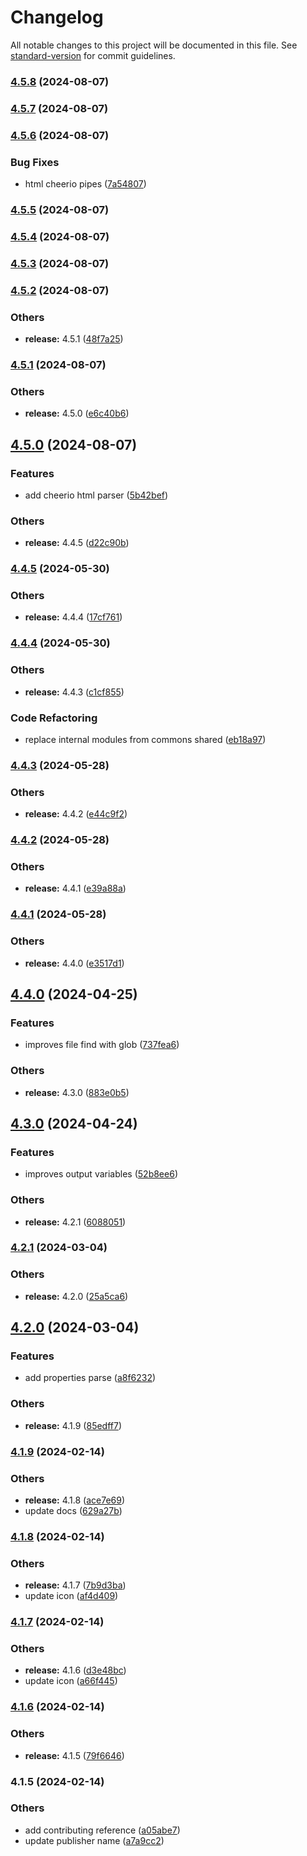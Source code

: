 # Changelog

All notable changes to this project will be documented in this file. See [standard-version](https://github.com/conventional-changelog/standard-version) for commit guidelines.

### [4.5.8](https://github.com/alelltech/azdo-not-only-yaml-parse/compare/v4.5.7...v4.5.8) (2024-08-07)

### [4.5.7](https://github.com/alelltech/azdo-not-only-yaml-parse/compare/v4.5.6...v4.5.7) (2024-08-07)

### [4.5.6](https://github.com/alelltech/azdo-not-only-yaml-parse/compare/v4.5.5...v4.5.6) (2024-08-07)


### Bug Fixes

* html cheerio pipes ([7a54807](https://github.com/alelltech/azdo-not-only-yaml-parse/commit/7a54807dfca6f2d0592233f91fd99ea14d7b7bab))

### [4.5.5](https://github.com/alelltech/azdo-not-only-yaml-parse/compare/v4.5.4...v4.5.5) (2024-08-07)

### [4.5.4](https://github.com/alelltech/azdo-not-only-yaml-parse/compare/v4.5.3...v4.5.4) (2024-08-07)

### [4.5.3](https://github.com/alelltech/azdo-not-only-yaml-parse/compare/v4.5.2...v4.5.3) (2024-08-07)

### [4.5.2](https://github.com/alelltech/azdo-not-only-yaml-parse/compare/v4.5.1...v4.5.2) (2024-08-07)


### Others

* **release:** 4.5.1 ([48f7a25](https://github.com/alelltech/azdo-not-only-yaml-parse/commit/48f7a25685a52df4752baba693180bb38213b235))

### [4.5.1](https://github.com/alelltech/azdo-not-only-yaml-parse/compare/v4.5.0...v4.5.1) (2024-08-07)


### Others

* **release:** 4.5.0 ([e6c40b6](https://github.com/alelltech/azdo-not-only-yaml-parse/commit/e6c40b6e394327e742cca01bcf6772b9f80d5532))

## [4.5.0](https://github.com/alelltech/azdo-not-only-yaml-parse/compare/v4.4.5...v4.5.0) (2024-08-07)


### Features

* add cheerio html parser ([5b42bef](https://github.com/alelltech/azdo-not-only-yaml-parse/commit/5b42befc2b368d697818c5ef1d3f0bcd77947656))


### Others

* **release:** 4.4.5 ([d22c90b](https://github.com/alelltech/azdo-not-only-yaml-parse/commit/d22c90bba4e97d979431bed7e2de587cecfb5d12))

### [4.4.5](https://github.com/alelltech/azdo-not-only-yaml-parse/compare/v4.4.4...v4.4.5) (2024-05-30)


### Others

* **release:** 4.4.4 ([17cf761](https://github.com/alelltech/azdo-not-only-yaml-parse/commit/17cf761164d22b53ccc5c650c18a4589d07356f7))

### [4.4.4](https://github.com/alelltech/azdo-not-only-yaml-parse/compare/v4.4.3...v4.4.4) (2024-05-30)


### Others

* **release:** 4.4.3 ([c1cf855](https://github.com/alelltech/azdo-not-only-yaml-parse/commit/c1cf855d98f1e127fd4f4b224a47b64101141d35))


### Code Refactoring

* replace internal modules from commons shared ([eb18a97](https://github.com/alelltech/azdo-not-only-yaml-parse/commit/eb18a97cde730adf90bd2974f694676345cef2e0))

### [4.4.3](https://github.com/alelltech/azdo-not-only-yaml-parse/compare/v4.4.2...v4.4.3) (2024-05-28)


### Others

* **release:** 4.4.2 ([e44c9f2](https://github.com/alelltech/azdo-not-only-yaml-parse/commit/e44c9f2c20923fb088f69f17ec10c7b7b7e0efd8))

### [4.4.2](https://github.com/alelltech/azdo-not-only-yaml-parse/compare/v4.4.1...v4.4.2) (2024-05-28)


### Others

* **release:** 4.4.1 ([e39a88a](https://github.com/alelltech/azdo-not-only-yaml-parse/commit/e39a88ac8e514d826d8906e332712b8884c05420))

### [4.4.1](https://github.com/alelltech/azdo-not-only-yaml-parse/compare/v4.4.0...v4.4.1) (2024-05-28)


### Others

* **release:** 4.4.0 ([e3517d1](https://github.com/alelltech/azdo-not-only-yaml-parse/commit/e3517d1bcc65f4318c417be107119b0212f5e860))

## [4.4.0](https://github.com/alelltech/azdo-not-only-yaml-parse/compare/v4.3.0...v4.4.0) (2024-04-25)


### Features

* improves file find with glob ([737fea6](https://github.com/alelltech/azdo-not-only-yaml-parse/commit/737fea602a5b17b944c92b7bcb64f60266a73bb2))


### Others

* **release:** 4.3.0 ([883e0b5](https://github.com/alelltech/azdo-not-only-yaml-parse/commit/883e0b5755d7cbba3ce6b03c03748648eb419b63))

## [4.3.0](https://github.com/alelltech/azdo-not-only-yaml-parse/compare/v4.2.1...v4.3.0) (2024-04-24)


### Features

* improves output variables ([52b8ee6](https://github.com/alelltech/azdo-not-only-yaml-parse/commit/52b8ee6b6c25b1cf6db3e9fe127f2a0c2c1da0d1))


### Others

* **release:** 4.2.1 ([6088051](https://github.com/alelltech/azdo-not-only-yaml-parse/commit/60880519d95648c646fff745596fb96817c4ba37))

### [4.2.1](https://github.com/alelltech/azdo-not-only-yaml-parse/compare/v4.2.0...v4.2.1) (2024-03-04)


### Others

* **release:** 4.2.0 ([25a5ca6](https://github.com/alelltech/azdo-not-only-yaml-parse/commit/25a5ca6d6d4d4f0641c2fbecb34a58384ee37421))

## [4.2.0](https://github.com/alelltech/azdo-not-only-yaml-parse/compare/v4.1.9...v4.2.0) (2024-03-04)


### Features

* add properties parse ([a8f6232](https://github.com/alelltech/azdo-not-only-yaml-parse/commit/a8f6232edc72353d4c93f845c70c1879f54e43bf))


### Others

* **release:** 4.1.9 ([85edff7](https://github.com/alelltech/azdo-not-only-yaml-parse/commit/85edff7ef23ccd76f5320e5e3a22f7dfda3ec537))

### [4.1.9](https://github.com/alelltech/azdo-not-only-yaml-parse/compare/v4.1.8...v4.1.9) (2024-02-14)


### Others

* **release:** 4.1.8 ([ace7e69](https://github.com/alelltech/azdo-not-only-yaml-parse/commit/ace7e696df8978bc965d9a785c768df1f21b27db))
* update docs ([629a27b](https://github.com/alelltech/azdo-not-only-yaml-parse/commit/629a27bef438ed7163de6c5062ab4c0a351cafd7))

### [4.1.8](https://github.com/alelltech/azdo-not-only-yaml-parse/compare/v4.1.7...v4.1.8) (2024-02-14)


### Others

* **release:** 4.1.7 ([7b9d3ba](https://github.com/alelltech/azdo-not-only-yaml-parse/commit/7b9d3ba9c5a0d5e4e67e30e0b1b7f0dc345318aa))
* update icon ([af4d409](https://github.com/alelltech/azdo-not-only-yaml-parse/commit/af4d409d297ea55f531f4cd1ee1d24d45842c990))

### [4.1.7](https://github.com/alelltech/azdo-not-only-yaml-parse/compare/v4.1.6...v4.1.7) (2024-02-14)


### Others

* **release:** 4.1.6 ([d3e48bc](https://github.com/alelltech/azdo-not-only-yaml-parse/commit/d3e48bc35c421850b4276ee54afea13ff0794061))
* update icon ([a66f445](https://github.com/alelltech/azdo-not-only-yaml-parse/commit/a66f4450db049db5c436c52bf7c78fa6a530f947))

### [4.1.6](https://github.com/alelltech/azdo-not-only-yaml-parse/compare/v4.1.5...v4.1.6) (2024-02-14)


### Others

* **release:** 4.1.5 ([79f6646](https://github.com/alelltech/azdo-not-only-yaml-parse/commit/79f664697148c29fc4b4b18f99693a400231d6c4))

### 4.1.5 (2024-02-14)


### Others

* add contributing reference ([a05abe7](https://github.com/alelltech/azdo-not-only-yaml-parse/commit/a05abe7381a86fc12b06e63639c0f51ea896ee69))
* update publisher name ([a7a9cc2](https://github.com/alelltech/azdo-not-only-yaml-parse/commit/a7a9cc29bbf7ea7cc4cc3ff4c0db48967518c86f))
